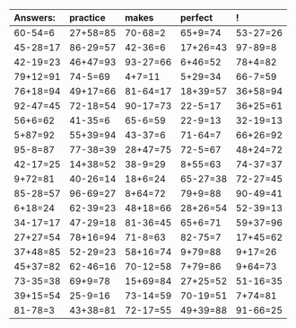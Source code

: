 | Answers: | practice | makes | perfect | ! |
| :--- | :--- | :--- | :--- | :--- |
| 60-54=6 | 27+58=85 | 70-68=2 | 65+9=74 | 53-27=26 | 
| 45-28=17 | 86-29=57 | 42-36=6 | 17+26=43 | 97-89=8 | 
| 42-19=23 | 46+47=93 | 93-27=66 | 6+46=52 | 78+4=82 | 
| 79+12=91 | 74-5=69 | 4+7=11 | 5+29=34 | 66-7=59 | 
| 76+18=94 | 49+17=66 | 81-64=17 | 18+39=57 | 36+58=94 | 
| 92-47=45 | 72-18=54 | 90-17=73 | 22-5=17 | 36+25=61 | 
| 56+6=62 | 41-35=6 | 65-6=59 | 22-9=13 | 32-19=13 | 
| 5+87=92 | 55+39=94 | 43-37=6 | 71-64=7 | 66+26=92 | 
| 95-8=87 | 77-38=39 | 28+47=75 | 72-5=67 | 48+24=72 | 
| 42-17=25 | 14+38=52 | 38-9=29 | 8+55=63 | 74-37=37 | 
| 9+72=81 | 40-26=14 | 18+6=24 | 65-27=38 | 72-27=45 | 
| 85-28=57 | 96-69=27 | 8+64=72 | 79+9=88 | 90-49=41 | 
| 6+18=24 | 62-39=23 | 48+18=66 | 28+26=54 | 52-39=13 | 
| 34-17=17 | 47-29=18 | 81-36=45 | 65+6=71 | 59+37=96 | 
| 27+27=54 | 78+16=94 | 71-8=63 | 82-75=7 | 17+45=62 | 
| 37+48=85 | 52-29=23 | 58+16=74 | 9+79=88 | 9+17=26 | 
| 45+37=82 | 62-46=16 | 70-12=58 | 7+79=86 | 9+64=73 | 
| 73-35=38 | 69+9=78 | 15+69=84 | 27+25=52 | 51-16=35 | 
| 39+15=54 | 25-9=16 | 73-14=59 | 70-19=51 | 7+74=81 | 
| 81-78=3 | 43+38=81 | 72-17=55 | 49+39=88 | 91-66=25 | 
